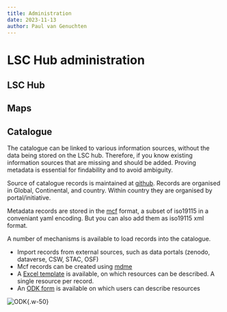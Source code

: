 ```yaml
---
title: Administration
date: 2023-11-13
author: Paul van Genuchten
---
```


# LSC Hub administration

## LSC Hub


## Maps


## Catalogue 

The catalogue can be linked to various information sources, without the data being stored on the LSC hub. Therefore, if you know existing information sources that are missing and should be added. Proving metadata is essential for findability and to avoid ambiguity. 

Source of catalogue records is maintained at [github](https://github.com/lsc-hubs/kenya-catalogue). Records are organised in Global, Continental, and country. Within country they are organised by portal/initiative.

Metadata records are stored in the [mcf](https://geopython.github.io/pygeometa/reference/mcf/) format, a subset of iso19115 in a conveniant yaml encoding. But you can also add them as iso19115 xml format.

A number of mechanisms is available to load records into the catalogue.

- Import records from external sources, such as data portals (zenodo, dataverse, CSW, STAC, OSF)
- Mcf records can be created using [mdme](https://osgeo.github.io/mdme)
- A [Excel template](https://github.com/lsc-hubs/kenya-catalogue/blob/main/portals/KE/LSC/index.csv) is available, on which resources can be described. A single resource per record.
- An [ODK form](https://odk.isric.org/-/single/n2Sosp1gxbXLUcOelRBWsMru72DSLFb?st=pi9NCIyCBZIeYuVU0lb812NtQfOucM34dS04qF6GFaao2FB!c3DJDl10TTRTeOUJ) is available on which users can describe resources

![ODK](./img/ODK.PNG){.w-50}  

